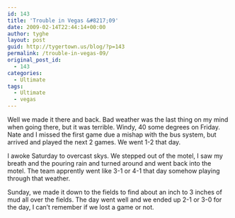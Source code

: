 ```yaml
---
id: 143
title: 'Trouble in Vegas &#8217;09'
date: 2009-02-14T22:44:14+00:00
author: tyghe
layout: post
guid: http://tygertown.us/blog/?p=143
permalink: /trouble-in-vegas-09/
original_post_id:
  - 143
categories:
  - Ultimate
tags:
  - Ultimate
  - vegas
---
```

Well we made it there and back. Bad weather was the last thing on my mind when going there, but it was terrible. Windy, 40 some degrees on Friday. Nate and I missed the first game due a mishap with the bus system, but arrived and played the next 2 games. We went 1-2 that day. 

I awoke Saturday to overcast skys. We stepped out of the motel, I saw my breath and the pouring rain and turned around and went back into the motel. The team apprently went like 3-1 or 4-1 that day somehow playing through that weather.

Sunday, we made it down to the fields to find about an inch to 3 inches of mud all over the fields. The day went well and we ended up 2-1 or 3-0 for the day, I can&#8217;t remember if we lost a game or not.

